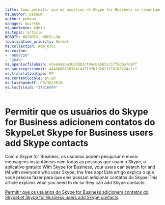 ```yaml
---
title: Como permitir que os usuários do Skype for Business se comuniquem com os usuários do Skype
ms.author: pebaum
author: pebaum
manager: mnirkhe
ms.audience: Admin
ms.topic: article
ROBOTS: NOINDEX, NOFOLLOW
localization_priority: Normal
ms.collection: Adm_O365
ms.custom:
- "9000726"
- "2649"
ms.openlocfilehash: 63e94a9aa365dd83cf96c0abb55c1ff6dba769ff
ms.sourcegitcommit: 4448b08828384f4a7f97bfd2621f18188c24a1cf
ms.translationtype: MT
ms.contentlocale: pt-BR
ms.lasthandoff: 09/30/2019
ms.locfileid: "37316644"
---
```

# <a name="let-skype-for-business-users-add-skype-contacts"></a><span data-ttu-id="8ef43-102">Permitir que os usuários do Skype for Business adicionem contatos do Skype</span><span class="sxs-lookup"><span data-stu-id="8ef43-102">Let Skype for Business users add Skype contacts</span></span>

<span data-ttu-id="8ef43-103">Com o Skype for Business, os usuários podem pesquisar e enviar mensagens instantâneas com todas as pessoas que usam o Skype, o aplicativo gratuito!</span><span class="sxs-lookup"><span data-stu-id="8ef43-103">With Skype for Business, your users can search for and IM with everyone who uses Skype, the free app!</span></span> <span data-ttu-id="8ef43-104">Este artigo explica o que você precisa fazer para que eles possam adicionar contatos do Skype.</span><span class="sxs-lookup"><span data-stu-id="8ef43-104">This article explains what you need to do so they can add Skype contacts.</span></span>

[<span data-ttu-id="8ef43-105">Permitir que os usuários do Skype for Business adicionem contatos do Skype</span><span class="sxs-lookup"><span data-stu-id="8ef43-105">Let Skype for Business users add Skype contacts</span></span>](https://docs.microsoft.com/skypeforbusiness/set-up-skype-for-business-online/let-skype-for-business-users-add-skype-contacts)